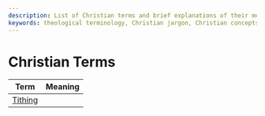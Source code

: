 ```yaml
---
description: List of Christian terms and brief explanations of their meanings.
keywords: theological terminology, Christian jargon, Christian concepts, Christian topics, Christian subjects
---
```


# Christian Terms

| Term               | Meaning |
|--------------------|---------|
| [Tithing](terms/tithing.md) |         |
